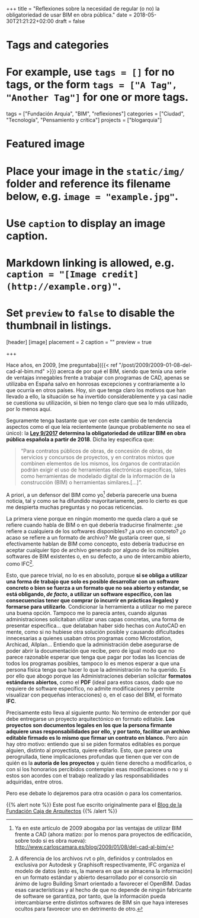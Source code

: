 +++
title = "Reflexiones sobre la necesidad de regular (o no) la obligatoriedad de usar BIM en obra pública."
date = 2018-05-30T21:21:22+02:00
draft = false

# Tags and categories
# For example, use `tags = []` for no tags, or the form `tags = ["A Tag", "Another Tag"]` for one or more tags.
tags = ["Fundación Arquia", "BIM", "reflexiones"]
categories = ["Ciudad", "Tecnología", "Pensamiento y crítica"]
projects = ["blogarquia"]

# Featured image
# Place your image in the `static/img/` folder and reference its filename below, e.g. `image = "example.jpg"`.
# Use `caption` to display an image caption.
#   Markdown linking is allowed, e.g. `caption = "[Image credit](http://example.org)"`.
# Set `preview` to `false` to disable the thumbnail in listings.
[header]
[image]
placement = 2
caption = ""
preview = true



+++

Hace años, en 2009, [me preguntaba]({{< ref "/post/2009/2009-01-08-del-cad-al-bim.md" >}}) acerca de por qué el BIM, siendo que tenía una serie de ventajas innegables frente a trabajar con programas de CAD, apenas se utilizaba en España salvo en honrosas excepciones y contrariamente a lo que ocurría en otros países. Hoy, sin que tenga claro los motivos que han llevado a ello, la situación se ha invertido considerablemente y ya casi nadie se cuestiona su utilización, si bien no tengo claro que sea lo más utilizado, por lo menos aquí.

Seguramente tenga bastante que ver con este cambio de tendencia aspectos como el que leía recientemente (aunque probablemente no sea el único): la **[Ley 9/2017](https://www.boe.es/buscar/act.php?id=BOE-A-2017-12902&p=20171229&tn=1) determina la obligatoriedad de utilizar BIM en obra pública española a partir de 2018**. Dicha ley especifica que:

> “Para contratos públicos de obras, de concesión de obras, de servicios y concursos de proyectos, y en contratos mixtos que combinen elementos de los mismos, los órganos de contratación podrán exigir el uso de herramientas electrónicas específicas, tales como herramientas de modelado digital de la información de la construcción (BIM) o herramientas similares.[…]”.

A priori, a un defensor del BIM como yo[^1] debería parecerle una buena noticia, tal y como se ha difundido mayoritariamente, pero lo cierto es que me despierta muchas preguntas y no pocas reticencias.

La primera viene porque en ningún momento me queda claro a qué se refiere cuando habla de BIM o en qué debería traducirse finalmente: ¿se refiere a cualquiera de los softwares disponibles? ¿a uno en concreto? ¿o acaso se refiere a un formato de archivo? Me gustaría creer que, si efectivamente hablan de BIM como concepto, esto debería traducirse en aceptar cualquier tipo de archivo generado por alguno de los múltiples softwares de BIM existentes o, en su defecto, a uno de intercambio abierto, como IFC[^2].

Esto, que parece trivial, no lo es en absoluto, porque **si se obliga a utilizar una forma de trabajo que solo es posible desarrollar con un software concreto o bien se fuerza a un formato que no sea abierto y estandar, se está obligando, _de facto_, a utilizar un software específico, con las consecuencias tener que comprar (o incurrir en prácticas ilegales) y formarse para utilizarlo**. Condicionar la herramienta a utilizar no me parece una buena opción. Tampoco me lo parecía antes, cuando algunas administraciones solicitaban utilizar unas capas concretas, una forma de presentar específica… que delataban haber sido hechas con AutoCAD en mente, como si no hubiese otra solución posible y causando dificultades innecesarias a quienes usaban otros programas como Microstation, Archicad, Allplan… Entiendo que la administración debe asegurarse de poder abrir la documentación que recibe, pero de igual modo que no parece razonable esperar que tenga que pagar por todas las licencias de todos los programas posibles, tampoco lo es menos esperar a que una persona física tenga que hacer lo que la administración no ha querido. Es por ello que abogo porque las Administraciones deberían solicitar **formatos estándares abiertos**, como el **PDF** (ideal para estos casos, dado que no requiere de software específico, no admite modificaciones y permite visualizar con pequeñas interacciones) o, en el caso del BIM, el formato **IFC**.

Precisamente esto lleva al siguiente punto: No termino de entender por qué debe entregarse un proyecto arquitectónico en formato editable. **Los proyectos son documentos legales en los que la persona firmante adquiere unas responsabilidades por ello, y por tanto, facilitar un archivo editable firmado es lo mismo que firmar un contrato en blanco.** Pero aún hay otro motivo: entiendo que si se piden formatos editables es porque alguien, distinto al proyectista, quiere editarlo. Esto, que parece una perogrullada, tiene implicaciones profundas que tienen que ver con de quién es la **autoría de los proyectos** y quién tiene derecho a modificarlos, o con si los honorarios percibidos contemplan esas modificaciones o no y si estos son acordes con el trabajo realizado y las responsabilidades adquiridas, entre otros.

Pero ese debate lo dejaremos para otra ocasión o para los comentarios.

{{% alert note %}}
Este post fue escrito originalmente para el [Blog de la Fundación Caja de Arquitectos](http://blogfundacion.arquia.es/2018/04/reflexiones-sobre-la-necesidad-de-regular-o-no-la-obligatoriedad-de-usar-bim-en-obra-publica/)
{{% /alert %}}

[^1]: Ya en este artículo de 2009 abogaba por las ventajas de utilizar BIM frente a CAD (ahora matizo: por lo menos para proyectos de edificación, sobre todo si es obra nueva): http://www.carloscamara.es/blog/2009/01/08/del-cad-al-bim/
[^2]: A diferencia de los archivos rvt o pln, definidos y controlados en exclusiva por Autodesk y Graphisoft respectivamente, IFC organiza el modelo de datos (esto es, la manera en que se almacena la información) en un formato estándar y abierto desarrollado por el consorcio sin ánimo de lugro Building Smart orientado a favorecer el OpenBIM. Dadas esas características y al hecho de que no depende de ningún fabricante de software se garantiza, por tanto, que la información pueda intercambiarse entre distintos softwares de BIM sin que haya intereses ocultos para favorecer uno en detrimento de otro.
